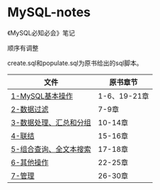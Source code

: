 # MySQL-notes

《MySQL必知必会》笔记

顺序有调整

create.sql和populate.sql为原书给出的sql脚本。

|文件|原书章节|
|---|---|
|[1-MySQL基本操作](1-MySQL基本操作.md#MySQL基本操作)|1-6、19-21章|
|[2-数据过滤](2-数据过滤.md#数据过滤)|7-9章|
|[3-数据处理、汇总和分组](3-数据处理、汇总和分组.md#数据处理、汇总和分组)|10-14章|
|[4-联结](4-联结.md#联结表)|15-16章|
|[5-组合查询、全文本搜索](5-组合查询、全文本搜索.md#组合查询、全文本搜索)|17-18章|
|[6-其他操作](6-其他操作.md#其他)|22-25章|
|[7-管理](7-管理.md#管理事务处理)|26-30章|
